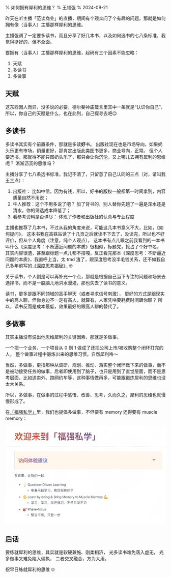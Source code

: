 % 如何拥有犀利的思维？
% 王福强
% 2024-09-21

昨天在听主播「范谈商业」的直播，期间有个观众问了个有趣的问题，那就是如何拥有像（当事人）主播那样犀利的思维。

主播强调了一定要多读书，而且分享了好几本书，以及如何选书的七八条标准，我觉得挺好的，但不全面。

要拥有（当事人）主播那样犀利的思维，起码有三个因素不能忽略：

1. 天赋
2. 多读书
3. 多做事

## 天赋

这东西因人而异，没多说的必要，德尔斐神庙箴言里其中一条就是“认识你自己”，所以，你自己的天赋是什么，也在此列，自己探寻去吧😉

## 多读书

多读书其实有个前置条件，那就是多读**好**书。  出版社现在也是市场导向，如果奶头乐更有市场，销量更好，那肯定出版此类图书更多，商业导向，正常。 但个人要选书，那就得不能只图奶头乐了，那只会让你沉沦，又上哪儿去拥有犀利的思维呢？ 淅淅沥沥的思维吗？

主播分享了七八条选书标准，我记不清了，只留意了自己认同的三点（对，请叫我王三点）：

1. 出版社： 比如中信，因为有钱，所以，好书的版权一般都第一时间拿到，内容质量自然不用说；
2. 牛人推荐：这个不用多说了吧？ 加了背书的，别人替你先趟了一遍是浑水还是清水，你的筛选成本降低了；
3. 看参考资料是否详尽： 体现了作者和出版社的认真与专业程度 

主播也推荐了几本书，不过从我的角度来说，可能这几本书意义不大，比如，《如何提问》， 这本书我在高铁站读了十几页之后就读不下去了，没读完，所以也不好评价，但从个人角度（注意，纯个人观点）， 这本书有点儿跟之前我看到的一本书叫什么《深度思考：不断逼近问题的本质》很相似，标题党，抢占了个好书名， 其实内容很渣，甚至跟标题一点儿都不搭嘎，反正看完那本《深度思考：不断逼近问题的本质》，我直呼上当，太 tmd 渣了，跟深度思考没半毛钱关系，还不如我自己多年前写的[《深度思考揭秘》](https://afoo.me/books.html) 🤓

关于读书，个人倒是可以再补充一个点，那就是根据自己当下专注的问题和场景去选择书，而不是一股脑儿地洪水漫灌，那也失去了读书的意义。

读书，更多是跟不同领域的高手聊天（或者寻求信号刺激）， 更好的方式是跟现实中的高人聊，但你身边不一定有高人，就算有，人家凭啥要耗费时间跟你聊？ 所以，读书反而是成本最低，效果最好的跟高人聊的替代了。


## 多做事

其实主播没有说出他思维犀利的关键因素，那就是多做事。

一个把一个业务、一个项目从 0 到 1 做成了还把公司上市/被收购整个闭环打完的人， 整个做事过程中锻炼出来的思维习惯，自然犀利咯～

当然，多做事，更指那种从调研、规划、推动、落实整个闭环做下来的做事，而不是被动接受任务的做事，后者即使用到了脑子，也只是用到了直觉层面，而不是思考层面，比如送卖外、跑网约车等，这种事情做再多，可能跟锻炼犀利的思维也没太大关系。

所以，多做事，在做事的过程中感悟、改善、思考，久而久之，犀利的思维也就慢慢形成了。

在[「福强私学」](https://afoo.me/kb.html)里，我们也提倡多做事，不但要有 memory 还得要有 muscle memory：

![](./images/kb-advocation.jpg)


## 后话

要练就犀利的思维，其实就是软硬兼施、刚柔相济， 光多读书难免落入虚无， 光多做事又难免陷入偏执， 二者交叉融合，方为大用。

祝早日练就犀利的思维 🤓



